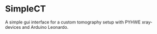 # SimpleCT
A simple gui interface for a custom tomography setup with PYHWE xray-devices and Arduino Leonardo. 
